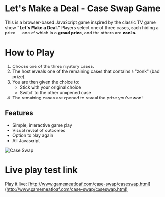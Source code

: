 # Let's Make a Deal - Case Swap Game
This is a browser-based JavaScript game inspired by the classic TV game show **"Let's Make a Deal."** Players select one of three cases, each hiding a prize — one of which is a **grand prize**, and the others are **zonks**.


# How to Play
1. Choose one of the three mystery cases.
2. The host reveals one of the remaining cases that contains a "zonk" (bad prize).
3. You are then given the choice to:
   - Stick with your original choice
   - Switch to the other unopened case
4. The remaining cases are opened to reveal the prize you’ve won!

## Features
- Simple, interactive game play
- Visual reveal of outcomes
- Option to play again
- All Javascript

<img src="https://www.gamemeatloaf.com/case-swap/images/caseswap.jpg" alt="Case Swap">




# Live play test link
Play it live:  [http://www.gamemeatloaf.com/case-swap/caseswap.html](http://www.gamemeatloaf.com/case-swap/caseswap.html)
